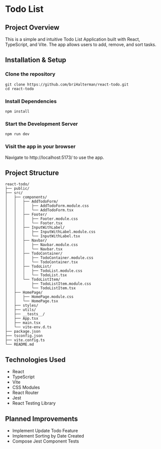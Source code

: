# Todo List

## Project Overview
This is a simple and intuitive Todo List Application built with React, TypeScript, and Vite. The app allows users to add, remove, and sort tasks.

## Installation & Setup

### Clone the repository
```
git clone https://github.com/briHalterman/react-todo.git
cd react-todo
```
### Install Dependencies
```
npm install
```
### Start the Development Server
```
npm run dev
```
### Visit the app in your browser
Navigate to http://localhost:5173/ to use the app.

## Project Structure
```
react-todo/
├── public/
├── src/
│   ├── components/
│   │   ├── AddTodoForm/
│   │   │   ├── AddTodoForm.module.css
│   │   │   └── AddTodoForm.tsx
│   │   ├── Footer/
│   │   │   ├── Footer.module.css
│   │   │   └── Footer.tsx
│   │   ├── InputWithLabel/
│   │   │   ├── InputWithLabel.module.css
│   │   │   └── InputWithLabel.tsx
│   │   ├── Navbar/
│   │   │   ├── Navbar.module.css
│   │   │   └── Navbar.tsx
│   │   ├── TodoContainer/
│   │   │   ├── TodoContainer.module.css
│   │   │   └── TodoContainer.tsx
│   │   ├── TodoList/
│   │   │   ├── TodoList.module.css
│   │   │   └── TodoList.tsx
│   │   └── TodoListItem/
│   │       ├── TodoListItem.module.css
│   │       └── TodoListItem.tsx
│   ├── HomePage/
│   │   ├── HomePage.module.css
│   │   └── HomePage.tsx
│   ├── styles/
│   ├── utils/
│   ├── __tests__/
│   ├── App.tsx
│   ├── main.tsx
│   └── vite-env.d.ts
├── package.json
├── tsconfig.json
├── vite.config.ts
└── README.md
```

## Technologies Used
- React
- TypeScript
- Vite
- CSS Modules
- React Router
- Jest
- React Testing Library

## Planned Improvements
- Implement Update Todo Feature
- Implement Sorting by Date Created
- Compose Jest Component Tests